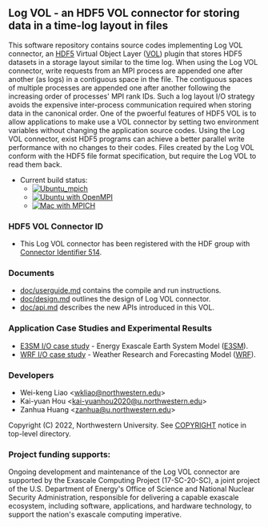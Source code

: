 ## Log VOL - an HDF5 VOL connector for storing data in a time-log layout in files

This software repository contains source codes implementing Log VOL connector, an
[HDF5](https://www.hdfgroup.org) Virtual Object Layer
([VOL](https://portal.hdfgroup.org/display/HDF5/Virtual+Object+Layer)) plugin
that stores HDF5 datasets in a storage layout similar to the time log. When using
the Log VOL connector, write requests from an MPI process are appended one after
another (as logs) in a contiguous space in the file. The contiguous spaces of
multiple processes are appended one after another following the increasing order
of processes' MPI rank IDs. Such a log layout I/O strategy avoids the expensive
inter-process communication required when storing data in the canonical order.
One of the pwoerful features of HDF5 VOL is to allow applications to make use
a VOL connector by setting two environment variables without changing the
application source codes. Using the Log VOL connector, exist HDF5 programs can
achieve a better parallel write performance with no changes to their codes.
Files created by the Log VOL conform with the HDF5 file format specification,
but require the Log VOL to read them back.

* Current build status:
  * [![Ubuntu_mpich](https://github.com/HDFGroup/vol-log-based/actions/workflows/ubuntu_mpich.yml/badge.svg)](https://github.com/HDFGroup/vol-log-based/actions/workflows/ubuntu_mpich.yml)
  * [![Ubuntu with OpenMPI](https://github.com/HDFGroup/vol-log-based/actions/workflows/ubuntu_openmpi.yml/badge.svg)](https://github.com/HDFGroup/vol-log-based/actions/workflows/ubuntu_openmpi.yml)
  * [![Mac with MPICH](https://github.com/HDFGroup/vol-log-based/actions/workflows/mac_mpich.yml/badge.svg)](https://github.com/HDFGroup/vol-log-based/actions/workflows/mac_mpich.yml)

### HDF5 VOL Connector ID
* This Log VOL connector has been registered with the HDF group with
  [Connector Identifier 514](https://support.hdfgroup.org/documentation/hdf5-docs/registered_vol_connectors.html).
 
### Documents
* [doc/userguide.md](doc/userguide.md) contains the compile and run instructions.
* [doc/design.md](doc/design.md) outlines the design of Log VOL connector.
* [doc/api.md](doc/api.md) describes the new APIs introduced in this VOL.

### Application Case Studies and Experimental Results
* [E3SM I/O case study](case_studies/E3SM_IO.md) - Energy Exascale Earth System Model ([E3SM](https://github.com/E3SM-Project/E3SM)).
* [WRF I/O case study](case_studies/WRF.md) - Weather Research and Forecasting Model ([WRF](https://github.com/wrf-model/WRF)).

### Developers
* Wei-keng Liao <<wkliao@northwestern.edu>>
* Kai-yuan Hou <<kai-yuanhou2020@u.northwestern.edu>>
* Zanhua Huang <<zanhua@u.northwestern.edu>>

Copyright (C) 2022, Northwestern University.
See [COPYRIGHT](COPYRIGHT) notice in top-level directory.

### Project funding supports:
Ongoing development and maintenance of the Log VOL connector are supported by the
Exascale Computing Project (17-SC-20-SC), a joint project of the U.S.
Department of Energy's Office of Science and National Nuclear Security
Administration, responsible for delivering a capable exascale ecosystem,
including software, applications, and hardware technology, to support the
nation's exascale computing imperative.

